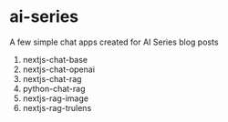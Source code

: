 # ai-series

A few simple chat apps created for AI Series blog posts

1. nextjs-chat-base
2. nextjs-chat-openai
3. nextjs-chat-rag
4. python-chat-rag
5. nextjs-rag-image
6. nextjs-rag-trulens
